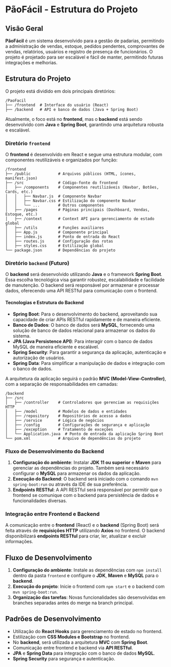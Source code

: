 # PãoFácil - Estrutura do Projeto

## Visão Geral
**PãoFácil** é um sistema desenvolvido para a gestão de padarias, permitindo a administração de vendas, estoque, pedidos pendentes, comprovantes de vendas, relatórios, usuários e registro de presença de funcionários. O projeto é projetado para ser escalável e fácil de manter, permitindo futuras integrações e melhorias.

## Estrutura do Projeto

O projeto está dividido em dois principais diretórios:

```
/PaoFacil
├── /frontend  # Interface do usuário (React)
├── /backend   # API e banco de dados (Java + Spring Boot)
```

Atualmente, o foco está no **frontend**, mas o **backend** está sendo desenvolvido com **Java** e **Spring Boot**, garantindo uma arquitetura robusta e escalável.

### Diretório `frontend`
O **frontend** é desenvolvido em React e segue uma estrutura modular, com componentes reutilizáveis e organizados por função:

```
/frontend
├── /public            # Arquivos públicos (HTML, ícones, manifest.json)
├── /src               # Código-fonte do frontend
│   ├── /components    # Componentes reutilizáveis (Navbar, Botões, Cards, etc.)
│   │   ├── Navbar.js  # Componente Navbar
│   │   ├── Navbar.css # Estilização do componente Navbar
│   │   └── ...        # Outros componentes
│   ├── /pages         # Páginas principais (Dashboard, Vendas, Estoque, etc.)
│   ├── /context       # Context API para gerenciamento de estado global
│   ├── /utils         # Funções auxiliares
│   ├── App.js         # Componente principal
│   ├── index.js       # Ponto de entrada do React
│   ├── routes.js      # Configuração das rotas
│   ├── styles.css     # Estilização global
└── package.json       # Dependências do projeto
```

### Diretório `backend` (Futuro)
O **backend** será desenvolvido utilizando **Java** e o framework **Spring Boot**. Essa escolha tecnológica visa garantir robustez, escalabilidade e facilidade de manutenção. O backend será responsável por armazenar e processar dados, oferecendo uma API RESTful para comunicação com o frontend.

#### Tecnologias e Estrutura do Backend
- **Spring Boot**: Para o desenvolvimento do backend, aproveitando sua capacidade de criar APIs RESTful rapidamente e de maneira eficiente.
- **Banco de Dados**: O banco de dados será **MySQL**, fornecendo uma solução de banco de dados relacional para armazenar os dados do sistema.
- **JPA (Java Persistence API)**: Para interagir com o banco de dados MySQL de maneira eficiente e escalável.
- **Spring Security**: Para garantir a segurança da aplicação, autenticação e autorização de usuários.
- **Spring Data**: Para simplificar a manipulação de dados e integração com o banco de dados.

A arquitetura da aplicação seguirá o padrão **MVC (Model-View-Controller)**, com a separação de responsabilidades em camadas:

```
/backend
├── /src
│   ├── /controller    # Controladores que gerenciam as requisições HTTP
│   ├── /model         # Modelos de dados e entidades
│   ├── /repository    # Repositórios de acesso a dados
│   ├── /service       # Lógica de negócios
│   ├── /config        # Configurações de segurança e aplicação
│   ├── /exception     # Tratamento de exceções
│   └── Application.java  # Ponto de entrada da aplicação Spring Boot
└── pom.xml            # Arquivo de dependências do projeto
```

### Fluxo de Desenvolvimento do Backend

1. **Configuração do ambiente**: Instalar **JDK 11 ou superior** e **Maven** para gerenciar as dependências do projeto. Também será necessário configurar o **MySQL** para armazenar os dados da aplicação.
2. **Execução do Backend**: O backend será iniciado com o comando `mvn spring-boot:run` ou através da IDE de sua preferência.
3. **Endpoints RESTful**: A API RESTful será responsável por permitir que o frontend se comunique com o backend para persistência de dados e funcionalidades diversas.

### Integração entre Frontend e Backend
A comunicação entre o **frontend** (React) e o **backend** (Spring Boot) será feita através de **requisições HTTP** utilizando **Axios** no frontend. O backend disponibilizará **endpoints RESTful** para criar, ler, atualizar e excluir informações.

## Fluxo de Desenvolvimento

1. **Configuração do ambiente**: Instale as dependências com `npm install` dentro da pasta `frontend` e configure o **JDK**, **Maven** e **MySQL** para o **backend**.
2. **Execução do projeto**: Inicie o frontend com `npm start` e o backend com `mvn spring-boot:run`.
3. **Organização das tarefas**: Novas funcionalidades são desenvolvidas em branches separadas antes do merge na branch principal.

## Padrões de Desenvolvimento
- Utilização do **React Hooks** para gerenciamento de estado no frontend.
- Estilização com **CSS Modules e Bootstrap** no frontend.
- No **backend**, será utilizada a arquitetura **MVC** com **Spring Boot**.
- Comunicação entre frontend e backend via **API RESTful**.
- **JPA** e **Spring Data** para integração com o banco de dados **MySQL**.
- **Spring Security** para segurança e autenticação.
